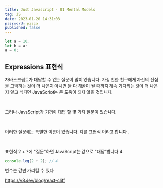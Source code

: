 ```yaml
---
title: Just Javascript - 01 Mental Models
tag: JS
date: 2023-01-20 14:31:03
password: pizza
published: false
---
```


```js
let a = 10;
let b = a;
a = 0;
```

## Expressions 표현식

자바스크립트가 대답할 수 없는 질문이 많이 있습니다. 가장 친한 친구에게 자신의 진심을 고백하는 것이 더 나은지 아니면 둘 다 해골이 될 때까지 계속 기다리는 것이 더 나은지 알고 싶다면 JavaScript는 큰 도움이 되지 않을 것입니다.

<br />

그러나 JavaScript가 기꺼이 대답 할 몇 가지 질문이 있습니다.

<br />

이러한 질문에는 특별한 이름이 있습니다. 이를 표현식 이라고 합니다 .

<br />

표현식 2 + 2에 "질문"하면 JavaScript는 값으로 "대답"합니다 4.

```js
console.log(2 + 2); // 4
```

변수는 값만 가리킬 수 있다.

https://v8.dev/blog/react-cliff
